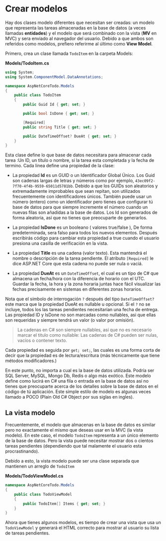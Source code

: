 # Crear modelos

Hay dos clases modelo diferentes que necesitan ser creadas: un modelo que representa las tareas almacenadas en la base de datos (a veces llamadas **entidades**) y el modelo que será combinado con la vista (**MV** en MVC) y sera enviado al navegador del usuario. Debido a que ambos son referidos como modelos, prefiero referirme al último como **View Model**.

Primero, crea un clase llamada `TodoItem` en la carpeta Models:

**Models/TodoItem.cs**

```csharp
using System;
using System.ComponentModel.DataAnnotations;

namespace AspNetCoreTodo.Models
{
    public class TodoItem
    {
        public Guid Id { get; set; }

        public bool IsDone { get; set; }

        [Required]
        public string Title { get; set; }

        public DateTimeOffset? DueAt { get; set; }
    }
}
```

Esta clase define lo que base de datos necesitara para almacenar cada tarea :Un ID, un titulo o nombre, si la tarea esta completada y la fecha de termino. Cada linea define una propiedad de la clase:

* La propiedad **Id** es un GUID o un Identificador Global Único. Los Guid son cadenas largas de letras y números como por ejemplo, `43ec09f2-7f70-4f4b-9559-65011d5781bb`. Debido a que los GUIDs son aleatorios y extremadamente improbables que sean repitan, son utilizados frecuentemente con identificadores únicos. También puede usar un número (entero) como un identificador pero tienes que configurar tú base de datos para que siempre incremente el número cuando un nuevas filas son añadidas a la base de datos. Los Id son generados de forma aleatoria, así que no tienes que preocuparte de generarlos.

* La propiedad **IsDone** es un booleano ( valores true/false ), De forma predeterminada, sera falso para todos los nuevos elementos. Después escribirás código para cambiar esta propiedad a true cuando el usuario presiona una casilla de verificación en la vista.

* La propiedad **Title** es una cadena (valor texto). Esta mantendrá el nombre o descripción de la tarea pendiente. El atributo `[Required]` le dice ASP.NET Core que esta cadena no puede ser nula o vaciá.

* La propiedad **DueAt** es un `DateTimeOffset`, el cual es un tipo de C# que almacena un fecha/hora con la diferencia de horario con el UTC. Guardar la fecha, la hora y la zona horaria juntas hace fácil visualizar las fechas precisamente en sistemas en diferentes zonas horarios.

Nota que el símbolo de interrogación `?` después del tipo `DateTimeOffset?` este marca que la propiedad DueAt es nullable u opcional. Si el `?` no se incluye, todos los las tareas pendientes necesitarían una fecha de entrega. Las propiedad ID y IsDone no son marcadas como nullables, asi que ellas son requeridas y siempre tendrá un valor (o valor por omisión).

> La cadenas en C# son siempre nullables, así que no es necesario marcar el titulo como nullable: Las cadenas de C# pueden ser nulas, vacíos o contener texto.

Cada propiedad es seguida por `get; set;`, las cuales es una forma corta de decir que la propiedad es de lectura/escritura (más técnicamente que tiene métodos modificadores.)

En este punto, no importa a cual es la base de datos utilizada. Podría ser SQL Server, MySQL, Mongo Db, Redis o algo más exótico. Este modelo define como lucirá en C# una fila o entrada en la base de datos así no tienes que preocuparte acerca de los detalles sobre la base de datos en el código de tú aplicación. Este simple estilo de modelo es algunas veces llamado a POCO (Plain Old C# Object por sus siglas en ingles).

## La vista modelo

Frecuentemente, el modelo que almacenas en la base de datos es similar pero no exactamente el mismo que deseas usar en la MVC (la vista modelo). En este caso, el modelo `TodoItem` representa a un único elemento de la base de datos. Pero la vista puede necesitar mostrar dos o cientos tareas pendientes (dependiendo que tal malamente el usuario esta procrastinando).

Debido a esto, la vista modelo puede ser una clase separada que mantienen un arreglo de `TodoItem`

**Models/TodoViewModel.cs**

```csharp
namespace AspNetCoreTodo.Models
{
    public class TodoViewModel
    {
        public TodoItem[] Items { get; set; }
    }
}
```

Ahora que tienes algunos modelos, es tiempo de crear una vista que usa un `TodoViewModel` y generará el HTML correcto para mostrar al usuario su lista de tareas pendientes.
